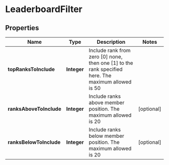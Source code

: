 

# LeaderboardFilter



## Properties

| Name | Type | Description | Notes |
|------------ | ------------- | ------------- | -------------|
|**topRanksToInclude** | **Integer** | Include rank from zero [0] none, then one [1] to the rank specified here. The maximum allowed is 50 |  |
|**ranksAboveToInclude** | **Integer** | Include ranks above member position. The maximum allowed is 20 |  [optional] |
|**ranksBelowToInclude** | **Integer** | Include ranks below member position. The maximum allowed is 20 |  [optional] |



